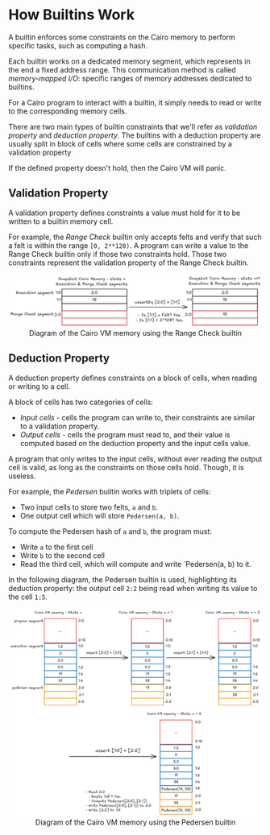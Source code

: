 # How Builtins Work

A builtin enforces some constraints on the Cairo memory
to perform specific tasks, such as computing a hash.

Each builtin works on a dedicated memory segment,
which represents in the end a fixed address range.
This communication method is called _memory-mapped I/O_:
specific ranges of memory addresses dedicated to builtins.

For a Cairo program to interact with a builtin, it simply
needs to read or write to the corresponding memory cells.

There are two main types of builtin constraints that we'll
refer as _validation property_ and _deduction property_.
The builtins with a deduction property are usually split
in block of cells where some cells are constrained by
a validation property

If the defined property doesn't hold, then the Cairo VM
will panic.

## Validation Property

A validation property defines constraints a value must
hold for it to be written to a builtin memory cell.

For example, the _Range Check_ builtin only accepts felts and verify
that such a felt is within the range `[0, 2**128)`.
A program can write a value to the Range Check builtin
only if those two constraints hold. Those two constraints
represent the validation property of the Range Check builtin.

<div align="center">
  <img src="range-check-validation-property.png" alt="Diagram snapshot Cairo memory using the Range Check builtin" width="800px"/>
</div>
<div align="center">
  <span class="caption">Diagram of the Cairo VM memory using the Range Check builtin</span>
</div>

## Deduction Property

A deduction property defines constraints on a block
of cells, when reading or writing to a cell.

A block of cells has two categories of cells:

- _Input cells_ - cells the program can write to,
  their constraints are similar to a validation property.
- _Output cells_ - cells the program must read to,
  and their value is computed based on the deduction
  property and the input cells value.

A program that only writes to the input cells, without
ever reading the output cell is valid, as long as the constraints
on those cells hold. Though, it is useless.

For example, the _Pedersen_ builtin works with triplets of cells:

- Two input cells to store two felts, `a` and `b`.
- One output cell which will store `Pedersen(a, b)`.

To compute the Pedersen hash of `a` and `b`, the program must:

- Write `a` to the first cell
- Write `b` to the second cell
- Read the third cell, which will compute and write `Pedersen(a, b) to it.

In the following diagram, the Pedersen builtin is used,
highlighting its deduction property: the output cell `2:2`
being read when writing its value to the cell `1:5`.

<div align="center">
  <img src="pedersen-deduction-property.png" alt="Diagram of Cairo VM memory Pedersen builtins" width="800px"/>
</div>
<div align="center">
  <span class="caption">Diagram of the Cairo VM memory using the Pedersen builtin</span>
</div>
